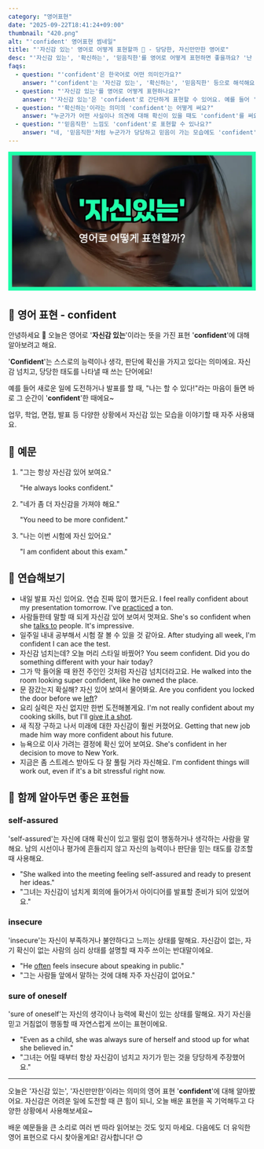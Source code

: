 ```yaml
---
category: "영어표현"
date: "2025-09-22T18:41:24+09:00"
thumbnail: "420.png"
alt: "'confident' 영어표현 썸네일"
title: "'자신감 있는' 영어로 어떻게 표현할까 💪 - 당당한, 자신만만한 영어로"
desc: "'자신감 있는', '확신하는', '믿음직한'를 영어로 어떻게 표현하면 좋을까요? '난 내 실력에 자신 있어.', '그는 자기 의견을 확신해.', '그녀는 믿음직해 보여.' 등을 영어로 표현하는 법을 배워봅시다. 다양한 예문을 통해서 연습하고 본인의 표현으로 만들어 보세요."
faqs: 
  - question: "'confident'은 한국어로 어떤 의미인가요?"
    answer: "'confident'는 '자신감 있는', '확신하는', '믿음직한' 등으로 해석해요. 뭔가에 대해 믿음이나 확신이 있어서 당당한 느낌이에요."
  - question: "'자신감 있는'를 영어로 어떻게 표현하나요?"
    answer: "'자신감 있는'은 'confident'로 간단하게 표현할 수 있어요. 예를 들어 '난 내 실력에 자신 있어.'는 'I'm confident in my abilities.'라고 해요."
  - question: "'확신하는'이라는 의미의 'confident'는 어떻게 써요?"
    answer: "누군가가 어떤 사실이나 의견에 대해 확신이 있을 때도 'confident'를 써요. '그는 자기 의견을 확신해.'는 'He's confident about his opinion.'이라고 할 수 있어요."
  - question: "'믿음직한' 느낌도 'confident'로 표현할 수 있나요?"
    answer: "네, '믿음직한'처럼 누군가가 당당하고 믿음이 가는 모습에도 'confident'를 쓰면 돼요. 예를 들어 '그녀는 믿음직해 보여.'는 'She looks confident.'로 표현해요."
---
```


!['confident' 영어표현](./420.png)

## 🌟 영어 표현 - confident

안녕하세요 👋 오늘은 영어로 '**자신감 있는**'이라는 뜻을 가진 표현 '**confident**'에 대해 알아보려고 해요.

'**Confident**'는 스스로의 능력이나 생각, 판단에 확신을 가지고 있다는 의미에요. 자신감 넘치고, 당당한 태도를 나타낼 때 쓰는 단어에요!

예를 들어 새로운 일에 도전하거나 발표를 할 때, "나는 할 수 있다!"라는 마음이 들면 바로 그 순간이 '**confident**'한 때에요~

업무, 학업, 면접, 발표 등 다양한 상황에서 자신감 있는 모습을 이야기할 때 자주 사용돼요.

## 📖 예문

1. "그는 항상 자신감 있어 보여요."

   "He always looks confident."

2. "네가 좀 더 자신감을 가져야 해요."

   "You need to be more confident."

3. "나는 이번 시험에 자신 있어요."

   "I am confident about this exam."



## 💬 연습해보기

<ul data-interactive-list>

  <li data-interactive-item>
    <span data-toggler>내일 발표 자신 있어요. 연습 진짜 많이 했거든요.</span>
    <span data-answer>I feel really confident about my presentation tomorrow. I've <a href="/blog/in-english/247.practice/">practiced</a> a ton.</span>
  </li>

  <li data-interactive-item>
    <span data-toggler>사람들한테 말할 때 되게 자신감 있어 보여서 멋져요.</span>
    <span data-answer>She's so confident when she <a href="/blog/in-english/359.talk-to/">talks to</a> people. It's impressive.</span>
  </li>

  <li data-interactive-item>
    <span data-toggler>일주일 내내 공부해서 시험 잘 볼 수 있을 것 같아요.</span>
    <span data-answer>After studying all week, I'm confident I can ace the test.</span>
  </li>

  <li data-interactive-item>
    <span data-toggler>자신감 넘치는데? 오늘 머리 스타일 바꿨어?</span>
    <span data-answer>You seem confident. Did you do something different with your hair today?</span>
  </li>

  <li data-interactive-item>
    <span data-toggler>그가 막 들어올 때 완전 주인인 것처럼 자신감 넘치더라고요.</span>
    <span data-answer>He walked into the room looking super confident, like he owned the place.</span>
  </li>

  <li data-interactive-item>
    <span data-toggler>문 잠갔는지 확실해? 자신 있어 보여서 물어봐요.</span>
    <span data-answer>Are you confident you locked the door before we <a href="/blog/in-english/402.leave/">left</a>?</span>
  </li>

  <li data-interactive-item>
    <span data-toggler>요리 실력은 자신 없지만 한번 도전해볼게요.</span>
    <span data-answer>I'm not really confident about my cooking skills, but I'll <a href="/blog/in-english/039.give-it-a-shot/">give it a shot</a>.</span>
  </li>

  <li data-interactive-item>
    <span data-toggler>새 직장 구하고 나서 미래에 대한 자신감이 훨씬 커졌어요.</span>
    <span data-answer>Getting that new job made him way more confident about his future.</span>
  </li>

  <li data-interactive-item>
    <span data-toggler>뉴욕으로 이사 가려는 결정에 확신 있어 보여요.</span>
    <span data-answer>She's confident in her decision to move to New York.</span>
  </li>

  <li data-interactive-item>
    <span data-toggler>지금은 좀 스트레스 받아도 다 잘 풀릴 거라 자신해요.</span>
    <span data-answer>I'm confident things will work out, even if it's a bit stressful right now.</span>
  </li>

</ul>

## 🤝 함께 알아두면 좋은 표현들

### self-assured

'self-assured'는 자신에 대해 확신이 있고 떨림 없이 행동하거나 생각하는 사람을 말해요. 남의 시선이나 평가에 흔들리지 않고 자신의 능력이나 판단을 믿는 태도를 강조할 때 사용해요.

- "She walked into the meeting feeling self-assured and ready to present her ideas."
- "그녀는 자신감이 넘치게 회의에 들어가서 아이디어를 발표할 준비가 되어 있었어요."

### insecure

'insecure'는 자신이 부족하거나 불안하다고 느끼는 상태를 말해요. 자신감이 없는, 자기 확신이 없는 사람의 심리 상태를 설명할 때 자주 쓰이는 반대말이에요.

- "He [often](/blog/in-english/326.often/) feels insecure about speaking in public."
- "그는 사람들 앞에서 말하는 것에 대해 자주 자신감이 없어요."

### sure of oneself

'sure of oneself'는 자신의 생각이나 능력에 확신이 있는 상태를 말해요. 자기 자신을 믿고 거침없이 행동할 때 자연스럽게 쓰이는 표현이에요.

- "Even as a child, she was always sure of herself and stood up for what she believed in."
- "그녀는 어릴 때부터 항상 자신감이 넘치고 자기가 믿는 것을 당당하게 주장했어요."

---

오늘은 '자신감 있는', '자신만만한'이라는 의미의 영어 표현 '**confident**'에 대해 알아봤어요. 자신감은 어려운 일에 도전할 때 큰 힘이 되니, 오늘 배운 표현을 꼭 기억해두고 다양한 상황에서 사용해보세요~

배운 예문들을 큰 소리로 여러 번 따라 읽어보는 것도 잊지 마세요. 다음에도 더 유익한 영어 표현으로 다시 찾아올게요! 감사합니다! 😊

